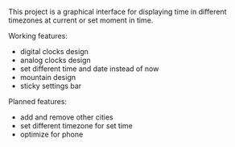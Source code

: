 This project is a graphical interface for displaying time in different timezones at current or set moment in time.  
  
Working features:  
- digital clocks design  
- analog clocks design  
- set different time and date instead of now  
- mountain design  
- sticky settings bar  

Planned features:  
- add and remove other cities  
- set different timezone for set time  
- optimize for phone  